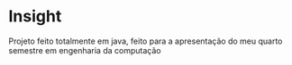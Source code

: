 # Insight
Projeto feito totalmente em java, feito para a apresentação do meu quarto semestre em engenharia da computação
